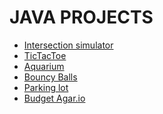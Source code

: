 # JAVA PROJECTS
<ul>
    <li>
    <a href="https://github.com/mszab0310/Intersection-Simulator">
        Intersection simulator
        </a>
    </li>
    <li>
    <a href ="https://github.com/mszab0310/TicTacToe">
        TicTacToe
    </a>
    </li>
    <li>
    <a href ="https://github.com/mszab0310/aquarium">
        Aquarium
    </a>
    </li>
    <li>
    <a href ="https://github.com/mszab0310/Bouncy-Balls">
        Bouncy Balls
    </a>
    </li>
     <li>
    <a href ="https://github.com/mszab0310/Parking-Lot">
        Parking lot
    </a>
    </li>
     <li>
    <a href ="https://github.com/mszab0310/Discount-Agar.io-">
        Budget Agar.io
    </a>
    </li>

</ul>

